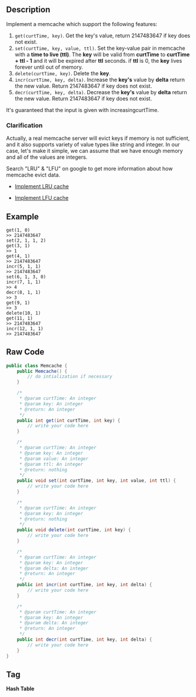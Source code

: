 ## Description
Implement a memcache which support the following features:

1. `get(curtTime, key)`. Get the key's value, return 2147483647 if key does not exist.
2. `set(curtTime, key, value, ttl)`. Set the key-value pair in memcache with a **time to live (ttl)**. 
The **key** will be valid from **curtTime** to **curtTime + ttl - 1** and it will be expired after **ttl** seconds. 
if **ttl** is 0, the **key** lives forever until out of memory.
3. `delete(curtTime, key)`. Delete the **key**.
4. `incr(curtTime, key, delta)`. Increase the **key's** value by **delta** return the new value. Return 2147483647 if key does not exist.
5. `decr(curtTime, key, delta)`. Decrease the **key's** value by **delta** return the new value. Return 2147483647 if key does not exist.

It's guaranteed that the input is given with increasingcurtTime.

### Clarification
Actually, a real memcache server will evict keys if memory is not sufficient, 
and it also supports variety of value types like string and integer. 
In our case, let's make it simple, we can assume that we have enough memory and all of the values are integers.

Search "LRU" & "LFU" on google to get more information about how memcache evict data.

- [Implement LRU cache]()

- [Implement LFU cache]()

## Example
```
get(1, 0)
>> 2147483647
set(2, 1, 1, 2)
get(3, 1)
>> 1
get(4, 1)
>> 2147483647
incr(5, 1, 1)
>> 2147483647
set(6, 1, 3, 0)
incr(7, 1, 1)
>> 4
decr(8, 1, 1)
>> 3
get(9, 1)
>> 3
delete(10, 1)
get(11, 1)
>> 2147483647
incr(12, 1, 1)
>> 2147483647
```

## Raw Code
```java
public class Memcache {
    public Memcache() {
        // do intialization if necessary
    }

    /*
     * @param curtTime: An integer
     * @param key: An integer
     * @return: An integer
     */
    public int get(int curtTime, int key) {
        // write your code here
    }

    /*
     * @param curtTime: An integer
     * @param key: An integer
     * @param value: An integer
     * @param ttl: An integer
     * @return: nothing
     */
    public void set(int curtTime, int key, int value, int ttl) {
        // write your code here
    }

    /*
     * @param curtTime: An integer
     * @param key: An integer
     * @return: nothing
     */
    public void delete(int curtTime, int key) {
        // write your code here
    }

    /*
     * @param curtTime: An integer
     * @param key: An integer
     * @param delta: An integer
     * @return: An integer
     */
    public int incr(int curtTime, int key, int delta) {
        // write your code here
    }

    /*
     * @param curtTime: An integer
     * @param key: An integer
     * @param delta: An integer
     * @return: An integer
     */
    public int decr(int curtTime, int key, int delta) {
        // write your code here
    }
}
```

## Tag
**Hash Table**
